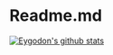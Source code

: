 # Readme.md
[![Eygodon's github stats](https://github-readme-stats.vercel.app/api?username=eygodon&count_private=true)](https://github.com/eygodon/github-readme-stats)

